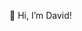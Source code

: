 👋 Hi, I’m David!

<!---
david-pintor-kidsloop/david-pintor-kidsloop is a ✨ special ✨ repository because its `README.md` (this file) appears on your GitHub profile.
You can click the Preview link to take a look at your changes.
--->
